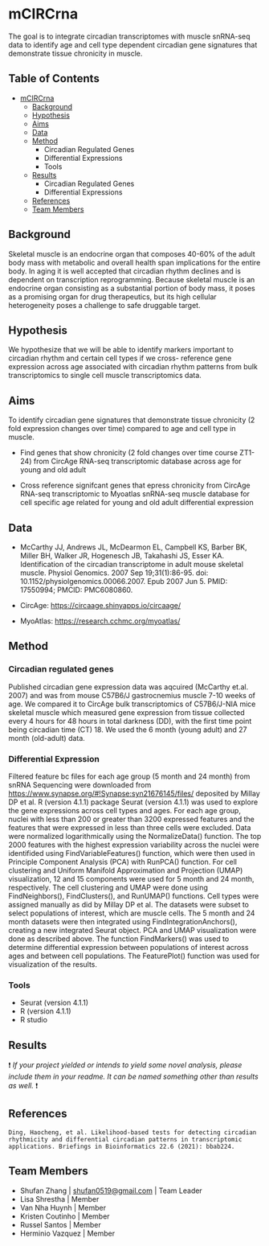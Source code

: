 # mCIRCrna
The goal is to integrate circadian transcriptomes with muscle snRNA-seq data to identify age and cell type dependent circadian gene signatures that demonstrate tissue chronicity in muscle.


## Table of Contents

- [mCIRCrna](#team-repo-template)
    - [Background](#background)
    - [Hypothesis](#hypothesis)
    - [Aims](#aims)
    - [Data](#data)
    - [Method](#method)
        - Circadian Regulated Genes
        - Differential Expressions
        - Tools
    - [Results](#results)
        - Circadian Regulated Genes
        - Differential Expressions
    - [References](#references)
    - [Team Members](#team-members)

## Background

Skeletal muscle is an endocrine organ that composes 40-60% of the adult body mass with  metabolic and overall health span implications for the entire body. In aging it is well accepted that circadian rhythm declines and is dependent on transcription reprogramming. Because skeletal muscle is an endocrine organ consisting as a substantial portion of body mass, it poses as a promising organ for drug therapeutics, but its high cellular heterogeneity poses a challenge to safe druggable target. 

## Hypothesis

We hypothesize that we will be able to identify markers important to circadian rhythm and certain cell types if we cross- reference gene expression across age associated with circadian rhythm patterns from bulk transcriptomics to single cell muscle transcriptomics data.


## Aims

To identify circadian gene signatures that demonstrate tissue chronicity (2 fold expression changes over time) compared to age and cell type in muscle.

- Find genes that show chronicity (2 fold changes over time course ZT1-24) from CircAge RNA-seq transcriptomic database across age for young and old adult

- Cross reference signifcant genes that epress chronicity from CircAge RNA-seq transcriptomic to Myoatlas snRNA-seq muscle database for cell specific age related for young and old adult differential expression

## Data

- McCarthy JJ, Andrews JL, McDearmon EL, Campbell KS, Barber BK, Miller BH, Walker JR, Hogenesch JB, Takahashi JS, Esser KA. Identification of the circadian transcriptome in adult mouse skeletal muscle. Physiol Genomics. 2007 Sep 19;31(1):86-95. doi: 10.1152/physiolgenomics.00066.2007. Epub 2007 Jun 5. PMID: 17550994; PMCID: PMC6080860.

- CircAge: https://circaage.shinyapps.io/circaage/

- MyoAtlas: https://research.cchmc.org/myoatlas/

## Method

### Circadian regulated genes

Published circadian gene expression data was aqcuired (McCarthy et.al. 2007) and was from mouse C57B6/J gastrocnemius muscle 7-10 weeks of age. We compared it to CircAge bulk transcriptomics of C57B6/J-NIA mice skeletal muscle which measured gene expression from tissue collected every 4 hours for 48 hours in total darkness (DD), with the first time point being circadian time (CT) 18. We used the 6 month (young adult) and 27 month (old-adult) data.

### Differential Expression
Filtered feature bc files for each age group (5 month and 24 month) from snRNA Sequencing were downloaded from https://www.synapse.org/#!Synapse:syn21676145/files/ deposited by Millay DP et al. R (version 4.1.1) package Seurat (version 4.1.1) was used to explore the gene expressions across cell types and ages. For each age group, nuclei with less than 200 or greater than 3200 expressed features and the features that were expressed in less than three cells were excluded. Data were normalized logarithmically using the NormalizeData() function. The top 2000 features with the highest expression variability across the nuclei were identifided using FindVariableFeatures() function, which were then used in Principle Component Analysis (PCA) with RunPCA() function. For cell clustering and Uniform Manifold Approximation and Projection (UMAP) visualization, 12 and 15 components were used for 5 month and 24 month, respectively. The cell clustering and UMAP were done using FindNeighbors(), FindClusters(), and RunUMAP() functions. Cell types were assigned manually as did by Millay DP et al. The datasets were subset to select populations of interest, which are muscle cells. 
The 5 month and 24 month datasets were then integrated using FindIntegrationAnchors(), creating a new integrated Seurat object. PCA and UMAP visualization were done as described above. The function FindMarkers() was used to determine differential expression between populations of interest across ages and between cell populations. The FeaturePlot() function was used for visualization of the results. 


### Tools

- Seurat (version 4.1.1)
- R (version 4.1.1)
- R studio

## Results
:exclamation: _If your project yielded or intends to yield some novel analysis, please include them in your readme. It can be named something other than results as well._ :exclamation:

## References
    Ding, Haocheng, et al. Likelihood-based tests for detecting circadian rhythmicity and differential circadian patterns in transcriptomic applications. Briefings in Bioinformatics 22.6 (2021): bbab224.

## Team Members

- Shufan Zhang | shufan0519@gmail.com | Team Leader  
- Lisa Shrestha | Member
- Van Nha Huynh | Member
- Kristen Coutinho | Member
- Russel Santos | Member
- Herminio Vazquez | Member

